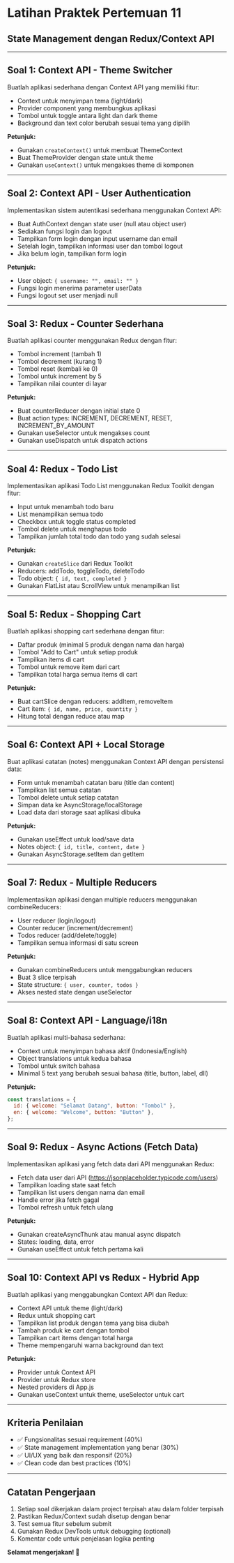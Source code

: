 # Latihan Praktek Pertemuan 11

## State Management dengan Redux/Context API

---

## Soal 1: Context API - Theme Switcher

Buatlah aplikasi sederhana dengan Context API yang memiliki fitur:

- Context untuk menyimpan tema (light/dark)
- Provider component yang membungkus aplikasi
- Tombol untuk toggle antara light dan dark theme
- Background dan text color berubah sesuai tema yang dipilih

**Petunjuk:**

- Gunakan `createContext()` untuk membuat ThemeContext
- Buat ThemeProvider dengan state untuk theme
- Gunakan `useContext()` untuk mengakses theme di komponen

---

## Soal 2: Context API - User Authentication

Implementasikan sistem autentikasi sederhana menggunakan Context API:

- Buat AuthContext dengan state user (null atau object user)
- Sediakan fungsi login dan logout
- Tampilkan form login dengan input username dan email
- Setelah login, tampilkan informasi user dan tombol logout
- Jika belum login, tampilkan form login

**Petunjuk:**

- User object: `{ username: "", email: "" }`
- Fungsi login menerima parameter userData
- Fungsi logout set user menjadi null

---

## Soal 3: Redux - Counter Sederhana

Buatlah aplikasi counter menggunakan Redux dengan fitur:

- Tombol increment (tambah 1)
- Tombol decrement (kurang 1)
- Tombol reset (kembali ke 0)
- Tombol untuk increment by 5
- Tampilkan nilai counter di layar

**Petunjuk:**

- Buat counterReducer dengan initial state 0
- Buat action types: INCREMENT, DECREMENT, RESET, INCREMENT_BY_AMOUNT
- Gunakan useSelector untuk mengakses count
- Gunakan useDispatch untuk dispatch actions

---

## Soal 4: Redux - Todo List

Implementasikan aplikasi Todo List menggunakan Redux Toolkit dengan fitur:

- Input untuk menambah todo baru
- List menampilkan semua todo
- Checkbox untuk toggle status completed
- Tombol delete untuk menghapus todo
- Tampilkan jumlah total todo dan todo yang sudah selesai

**Petunjuk:**

- Gunakan `createSlice` dari Redux Toolkit
- Reducers: addTodo, toggleTodo, deleteTodo
- Todo object: `{ id, text, completed }`
- Gunakan FlatList atau ScrollView untuk menampilkan list

---

## Soal 5: Redux - Shopping Cart

Buatlah aplikasi shopping cart sederhana dengan fitur:

- Daftar produk (minimal 5 produk dengan nama dan harga)
- Tombol "Add to Cart" untuk setiap produk
- Tampilkan items di cart
- Tombol untuk remove item dari cart
- Tampilkan total harga semua items di cart

**Petunjuk:**

- Buat cartSlice dengan reducers: addItem, removeItem
- Cart item: `{ id, name, price, quantity }`
- Hitung total dengan reduce atau map

---

## Soal 6: Context API + Local Storage

Buat aplikasi catatan (notes) menggunakan Context API dengan persistensi data:

- Form untuk menambah catatan baru (title dan content)
- Tampilkan list semua catatan
- Tombol delete untuk setiap catatan
- Simpan data ke AsyncStorage/localStorage
- Load data dari storage saat aplikasi dibuka

**Petunjuk:**

- Gunakan useEffect untuk load/save data
- Notes object: `{ id, title, content, date }`
- Gunakan AsyncStorage.setItem dan getItem

---

## Soal 7: Redux - Multiple Reducers

Implementasikan aplikasi dengan multiple reducers menggunakan combineReducers:

- User reducer (login/logout)
- Counter reducer (increment/decrement)
- Todos reducer (add/delete/toggle)
- Tampilkan semua informasi di satu screen

**Petunjuk:**

- Gunakan combineReducers untuk menggabungkan reducers
- Buat 3 slice terpisah
- State structure: `{ user, counter, todos }`
- Akses nested state dengan useSelector

---

## Soal 8: Context API - Language/i18n

Buatlah aplikasi multi-bahasa sederhana:

- Context untuk menyimpan bahasa aktif (Indonesia/English)
- Object translations untuk kedua bahasa
- Tombol untuk switch bahasa
- Minimal 5 text yang berubah sesuai bahasa (title, button, label, dll)

**Petunjuk:**

```javascript
const translations = {
  id: { welcome: "Selamat Datang", button: "Tombol" },
  en: { welcome: "Welcome", button: "Button" },
};
```

---

## Soal 9: Redux - Async Actions (Fetch Data)

Implementasikan aplikasi yang fetch data dari API menggunakan Redux:

- Fetch data user dari API (https://jsonplaceholder.typicode.com/users)
- Tampilkan loading state saat fetch
- Tampilkan list users dengan nama dan email
- Handle error jika fetch gagal
- Tombol refresh untuk fetch ulang

**Petunjuk:**

- Gunakan createAsyncThunk atau manual async dispatch
- States: loading, data, error
- Gunakan useEffect untuk fetch pertama kali

---

## Soal 10: Context API vs Redux - Hybrid App

Buatlah aplikasi yang menggabungkan Context API dan Redux:

- Context API untuk theme (light/dark)
- Redux untuk shopping cart
- Tampilkan list produk dengan tema yang bisa diubah
- Tambah produk ke cart dengan tombol
- Tampilkan cart items dengan total harga
- Theme mempengaruhi warna background dan text

**Petunjuk:**

- Provider untuk Context API
- Provider untuk Redux store
- Nested providers di App.js
- Gunakan useContext untuk theme, useSelector untuk cart

---

## Kriteria Penilaian

- ✅ Fungsionalitas sesuai requirement (40%)
- ✅ State management implementation yang benar (30%)
- ✅ UI/UX yang baik dan responsif (20%)
- ✅ Clean code dan best practices (10%)

---

## Catatan Pengerjaan

1. Setiap soal dikerjakan dalam project terpisah atau dalam folder terpisah
2. Pastikan Redux/Context sudah disetup dengan benar
3. Test semua fitur sebelum submit
4. Gunakan Redux DevTools untuk debugging (optional)
5. Komentar code untuk penjelasan logika penting

**Selamat mengerjakan! 🚀**

